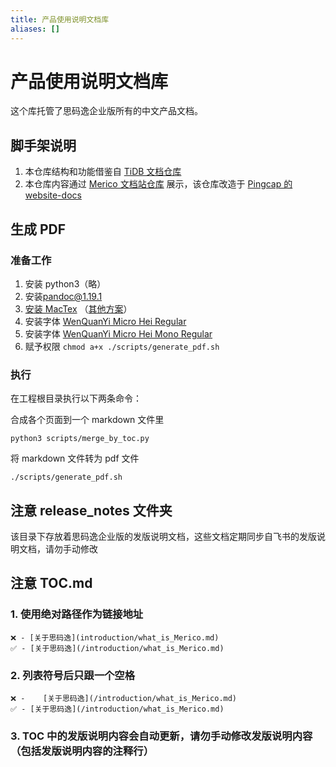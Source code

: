 ```yaml
---
title: 产品使用说明文档库
aliases: []
---
```


# 产品使用说明文档库

这个库托管了思码逸企业版所有的中文产品文档。

## 脚手架说明

1. 本仓库结构和功能借鉴自 [TiDB 文档仓库](https://github.com/pingcap/docs-cn)
2. 本仓库内容通过 [Merico 文档站仓库](https://github.com/merico-dev/website-docs) 展示，该仓库改造于 [Pingcap 的 website-docs](https://github.com/pingcap/website-docs)

## 生成 PDF

### 准备工作

1. 安装 python3（略）
2. 安装[pandoc@1.19.1](https://github.com/jgm/pandoc/releases/tag/1.19.1)
3. [安装 MacTex](https://tug.org/mactex/mactex-download.html) （[其他方案](https://gist.github.com/peterhurford/75957ba9335e755013b87254ec85fab1)）
4. 安装字体 [WenQuanYi Micro Hei Regular
   ](https://chinesefonts.org/fonts/wenquanyi-micro-hei-regular)
5. 安装字体 [WenQuanYi Micro Hei Mono Regular
   ](https://chinesefonts.org/fonts/wenquanyi-micro-hei-mono-regular)
6. 赋予权限 `chmod a+x ./scripts/generate_pdf.sh`

### 执行

在工程根目录执行以下两条命令：

合成各个页面到一个 markdown 文件里

```
python3 scripts/merge_by_toc.py
```

将 markdown 文件转为 pdf 文件

```
./scripts/generate_pdf.sh
```

## 注意 release_notes 文件夹

该目录下存放着思码逸企业版的发版说明文档，这些文档定期同步自飞书的发版说明文档，请勿手动修改

## 注意 TOC.md

### 1. 使用绝对路径作为链接地址

```
❌ - [关于思码逸](introduction/what_is_Merico.md)
✅ - [关于思码逸](/introduction/what_is_Merico.md)
```

### 2. 列表符号后只跟一个空格

```
❌ -    [关于思码逸](/introduction/what_is_Merico.md)
✅ - [关于思码逸](/introduction/what_is_Merico.md)
```

### 3. TOC 中的发版说明内容会自动更新，请勿手动修改发版说明内容（包括发版说明内容的注释行）
